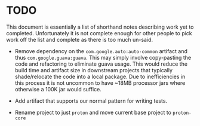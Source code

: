 # TODO

This document is essentially a list of shorthand notes describing work yet to completed.
Unfortunately it is not complete enough for other people to pick work off the list and
complete as there is too much un-said.

* Remove dependency on the `com.google.auto:auto-common` artifact and thus `com.google.guava:guava`.
  This may simply involve copy-pasting the code and refactoring to eliminate guava usage. This would
  reduce the build time and artifact size in downstream projects that typically shade/relocate the code
  into a local package. Due to inefficiencies in this process it is not uncommon to have ~18MB processor
  jars where otherwise a 100K jar would suffice.

* Add artifact that supports our normal pattern for writing tests.

* Rename project to just `proton` and move current base project to `proton-core`
